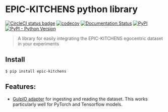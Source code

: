 # EPIC-KITCHENS python library

[![CircleCI status badge](https://img.shields.io/circleci/project/github/epic-kitchens/epic-lib/master.svg)](https://circleci.com/gh/epic-kitchens/epic-lib)
[![codecov](https://codecov.io/gh/epic-kitchens/epic-lib/branch/master/graph/badge.svg)](https://codecov.io/gh/epic-kitchens/epic-lib)
[![Documentation Status](https://readthedocs.org/projects/epic-kitchens/badge/?version=latest)](http://epic-kitchens.readthedocs.io/en/latest/?badge=latest)
[![PyPI](https://img.shields.io/pypi/v/epic-kitchens.svg)](https://pypi.org/project/epic-kitchens/#description)
[![PyPI - Python Version](https://img.shields.io/pypi/pyversions/epic-kitchens.svg)](https://pypi.org/project/epic-kitchens/)

> A library for easily integrating the EPIC-KITCHENS egocentric dataset in your
> experiments 

## Install

```console
$ pip install epic-kitchens
```

## Features:

* [GulpIO adapter](https://github.com/TwentyBN/GulpIO#loading-data) for ingesting and reading the 
  dataset. This works particularly well for PyTorch and Tensorflow models.
